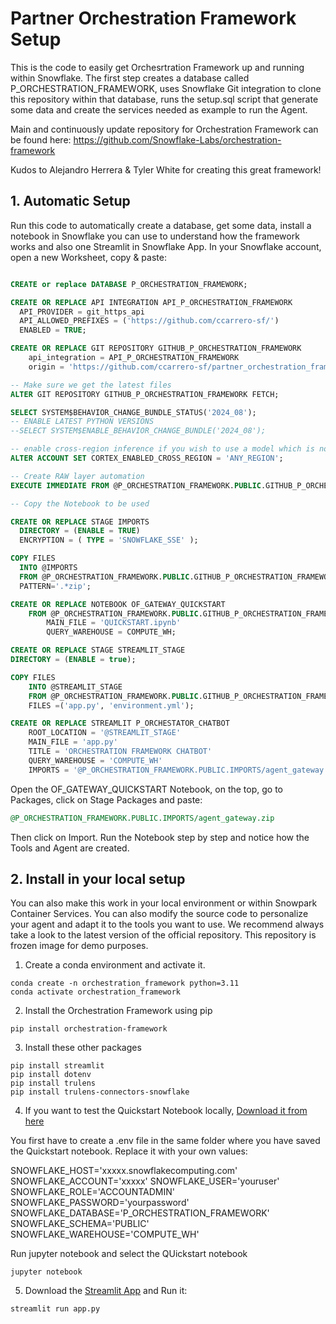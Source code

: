 # Partner Orchestration Framework Setup

This is the code to easily get Orchesrtration Framework up and running within Snowflake. The first step creates a database called P_ORCHESTRATION_FRAMEWORK, uses Snowflake Git integration to clone this repository within that database, runs the setup.sql script that generate some data and create the services needed as example to run the Agent.

Main and continuously update repository for Orchestration Framework can be found here:
https://github.com/Snowflake-Labs/orchestration-framework

Kudos to Alejandro Herrera & Tyler White for creating this great framework!


## 1. Automatic Setup

Run this code to automatically create a database, get some data, install a notebook in Snowflake you can use to understand how the framework works and also one Streamlit in Snowflake App. In your Snowflake account, open a new Worksheet, copy & paste:

```sql

CREATE or replace DATABASE P_ORCHESTRATION_FRAMEWORK;

CREATE OR REPLACE API INTEGRATION API_P_ORCHESTRATION_FRAMEWORK
  API_PROVIDER = git_https_api
  API_ALLOWED_PREFIXES = ('https://github.com/ccarrero-sf/')
  ENABLED = TRUE;

CREATE OR REPLACE GIT REPOSITORY GITHUB_P_ORCHESTRATION_FRAMEWORK
    api_integration = API_P_ORCHESTRATION_FRAMEWORK
    origin = 'https://github.com/ccarrero-sf/partner_orchestration_framework_setup';

-- Make sure we get the latest files
ALTER GIT REPOSITORY GITHUB_P_ORCHESTRATION_FRAMEWORK FETCH;

SELECT SYSTEM$BEHAVIOR_CHANGE_BUNDLE_STATUS('2024_08');
-- ENABLE LATEST PYTHON VERSIONS
--SELECT SYSTEM$ENABLE_BEHAVIOR_CHANGE_BUNDLE('2024_08');

-- enable cross-region inference if you wish to use a model which is not available in your region
ALTER ACCOUNT SET CORTEX_ENABLED_CROSS_REGION = 'ANY_REGION';

-- Create RAW layer automation
EXECUTE IMMEDIATE FROM @P_ORCHESTRATION_FRAMEWORK.PUBLIC.GITHUB_P_ORCHESTRATION_FRAMEWORK/branches/main/setup.sql;

-- Copy the Notebook to be used

CREATE OR REPLACE STAGE IMPORTS
  DIRECTORY = (ENABLE = TRUE)
  ENCRYPTION = ( TYPE = 'SNOWFLAKE_SSE' );

COPY FILES
  INTO @IMPORTS
  FROM @P_ORCHESTRATION_FRAMEWORK.PUBLIC.GITHUB_P_ORCHESTRATION_FRAMEWORK/branches/main/imports/
  PATTERN='.*zip';

CREATE OR REPLACE NOTEBOOK OF_GATEWAY_QUICKSTART
    FROM @P_ORCHESTRATION_FRAMEWORK.PUBLIC.GITHUB_P_ORCHESTRATION_FRAMEWORK/branches/main/
        MAIN_FILE = 'QUICKSTART.ipynb' 
        QUERY_WAREHOUSE = COMPUTE_WH;

CREATE OR REPLACE STAGE STREAMLIT_STAGE
DIRECTORY = (ENABLE = true);

COPY FILES 
    INTO @STREAMLIT_STAGE
    FROM @P_ORCHESTRATION_FRAMEWORK.PUBLIC.GITHUB_P_ORCHESTRATION_FRAMEWORK/branches/main/
    FILES =('app.py', 'environment.yml');

CREATE OR REPLACE STREAMLIT P_ORCHESTATOR_CHATBOT
    ROOT_LOCATION = '@STREAMLIT_STAGE'
    MAIN_FILE = 'app.py'
    TITLE = 'ORCHESTRATION FRAMEWORK CHATBOT'
    QUERY_WAREHOUSE = 'COMPUTE_WH'
    IMPORTS = '@P_ORCHESTRATION_FRAMEWORK.PUBLIC.IMPORTS/agent_gateway.zip';


```

Open the OF_GATEWAY_QUICKSTART Notebook, on the top, go to Packages, click on Stage Packages and paste:

```sql
@P_ORCHESTRATION_FRAMEWORK.PUBLIC.IMPORTS/agent_gateway.zip
```

Then click on Import. Run the Notebook step by step and notice how the Tools and Agent are created.


## 2. Install in your local setup

You can also make this work in your local environment or within Snowpark Container Services. You can also modify the source code to personalize your agent and adapt it to the tools you want to use. We recommend always take a look to the latest version of the official repository. This repository is frozen image for demo purposes.

1. Create a conda environment and activate it.

```code
conda create -n orchestration_framework python=3.11
conda activate orchestration_framework
```

2. Install the Orchestration Framework using pip

```code
pip install orchestration-framework
```

3. Install these other packages

```code
pip install streamlit
pip install dotenv
pip install trulens
pip install trulens-connectors-snowflake
```

4. If you want to test the Quickstart Notebook locally, [Download it from here](!https://github.com/ccarrero-sf/partner_orchestration_framework_setup/blob/main/QUICKSTART.ipynb)

You first have to create a .env file in the same folder where you have saved the Quickstart notebook. Replace it with your own values:

SNOWFLAKE_HOST='xxxxx.snowflakecomputing.com'
SNOWFLAKE_ACCOUNT='xxxxx'
SNOWFLAKE_USER='youruser'
SNOWFLAKE_ROLE='ACCOUNTADMIN'
SNOWFLAKE_PASSWORD='yourpassword'
SNOWFLAKE_DATABASE='P_ORCHESTRATION_FRAMEWORK'
SNOWFLAKE_SCHEMA='PUBLIC'
SNOWFLAKE_WAREHOUSE='COMPUTE_WH'

Run jupyter notebook and select the QUickstart notebook

```code
jupyter notebook
```

5. Download the [Streamlit App](!https://github.com/ccarrero-sf/partner_orchestration_framework_setup/blob/main/app.py) and Run it:

```code
streamlit run app.py
```








